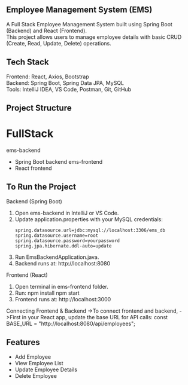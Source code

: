 ## Employee Management System (EMS)
A Full Stack Employee Management System built using Spring Boot (Backend) and React (Frontend).  
This project allows users to manage employee details with basic CRUD (Create, Read, Update, Delete) operations.

## Tech Stack
Frontend: React, Axios, Bootstrap  
Backend: Spring Boot, Spring Data JPA, MySQL  
Tools: IntelliJ IDEA, VS Code, Postman, Git, GitHub

## Project Structure
# FullStack
   ems-backend   
   - Spring Boot backend
  ems-frontend
 - React frontend

 ## To Run the Project
 Backend (Spring Boot)
1. Open ems-backend in IntelliJ or VS Code.
2. Update application.properties with your MySQL credentials:
   ```properties
   spring.datasource.url=jdbc:mysql://localhost:3306/ems_db
   spring.datasource.username=root
   spring.datasource.password=yourpassword
   spring.jpa.hibernate.ddl-auto=update

3. Run EmsBackendApplication.java.
4. Backend runs at: http://localhost:8080

 Frontend (React)
1. Open terminal in ems-frontend folder.
2. Run:
   npm install
   npm start
3. Frontend runs at: http://localhost:3000


 Connecting Frontend & Backend
->To connect frontend and backend,
->First in your React app, update the base URL for API calls:
const BASE_URL = "http://localhost:8080/api/employees";

## Features
- Add Employee  
- View Employee List
- Update Employee Details  
- Delete Employee  
